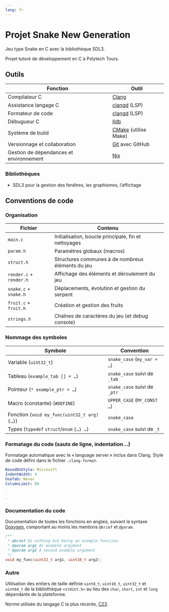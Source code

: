 ```yaml
---
lang: fr
---
```


# Projet Snake New Generation

Jeu type Snake en C avec la bibliothèque SDL3.

Projet tutoré de développement en C à Polytech Tours.

## Outils

| Fonction                                | Outil                                     |
| --------------------------------------- | ----------------------------------------- |
| Compilateur C                           | [Clang](https://clang.llvm.org)           |
| Assistance langage C                    | [clangd](https://clangd.llvm.org) (LSP)   |
| Formateur de code                       | [clangd](https://clangd.llvm.org) (LSP)   |
| Débugueur C                             | [lldb](https://lldb.llvm.org)             |
| Système de build                        | [CMake](https://cmake.org) (utilise Make) |
| Versionnage et collaboration            | [Git](https://git-scm.com) avec GitHub    |
| Gestion de dépendances et environnement | [Nix](https://nixos.org)                  |

### Bibliothèques

- SDL3 pour la gestion des fenêtres, les graphismes, l’affichage

<!-- - SDL3-ttf pour supporter l’écriture dans les fenêtres SDL3 -->

## Conventions de code

### Organisation

| Fichier                 | Contenu                                              |
| ----------------------- | ---------------------------------------------------- |
| `main.c`                | Initialisation, boucle principale, fin et nettoyages |
| `param.h`               | Paramètres globaux (macros)                          |
| `struct.h`              | Structures communes à de nombreux éléments du jeu    |
| `render.c` + `render.h` | Affichage des éléments et déroulement du jeu         |
| `snake.c` + `snake.h`   | Déplacements, évolution et gestion du serpent        |
| `fruit.c` + `fruit.h`   | Création et gestion des fruits                       |
| `strings.h`             | Chaînes de caractères du jeu (et debug console)      |

### Nommage des symboles

| Symbole                                     | Convention                   |
| ------------------------------------------- | ---------------------------- |
| Variable (`uint32_t`)                       | `snake_case` (`my_var = …`)  |
| Tableau (`example_tab [] = …`)              | `snake_case` suivi de `_tab` |
| Pointeur (`* example_ptr = …`)              | `snake_case` suivi de `_ptr` |
| Macro (constante) (`#DEFINE`)               | `UPPER_CASE` (`MY_CONST …`)  |
| Fonction (`void my_func(uint32_t arg) {…}`) | `snake_case`                 |
| Types (`typedef` `struct`/`enum` `{…} …`)   | `snake_case` suivi de `_t`   |

### Formatage du code (sauts de ligne, indentation…)

Formatage automatique avec le « language server » inclus dans Clang. Style de
code défini dans le fichier `.clang-format`.

```yml
BasedOnStyle: Microsoft
IndentWidth: 4
UseTab: Never
ColumnLimit: 80
.
.
.
```

### Documentation du code

Documentation de toutes les fonctions en anglais, suivant la syntaxe
[Doxygen](https://www.doxygen.nl/manual), comportant au moins les mentions
`@brief` et `@param`.

```c
/**
 * @brief Do nothing but being an example function.
 * @param arg1 An example argument
 * @param arg2 A second example argument
 */
void my_func(uint32_t arg1, uint16_t arg2);
```

### Autre

Utilisation des entiers de taille définie `uint8_t`, `uint16_t`, `uint32_t` et
`uint64_t` de la bibliothèque `<stdint.h>` au lieu des `char`, `short`, `int` et
`long` dépendants de la plateforme.

Norme utilisée du langage C la plus récente,
[C23](https://en.wikipedia.org/wiki/C23_(C_standard_revision)).
